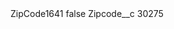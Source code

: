 <?xml version="1.0" encoding="UTF-8"?>
<CustomMetadata xmlns="http://soap.sforce.com/2006/04/metadata" xmlns:xsi="http://www.w3.org/2001/XMLSchema-instance" xmlns:xsd="http://www.w3.org/2001/XMLSchema">
    <label>ZipCode1641</label>
    <protected>false</protected>
    <values>
        <field>Zipcode__c</field>
        <value xsi:type="xsd:string">30275</value>
    </values>
</CustomMetadata>
